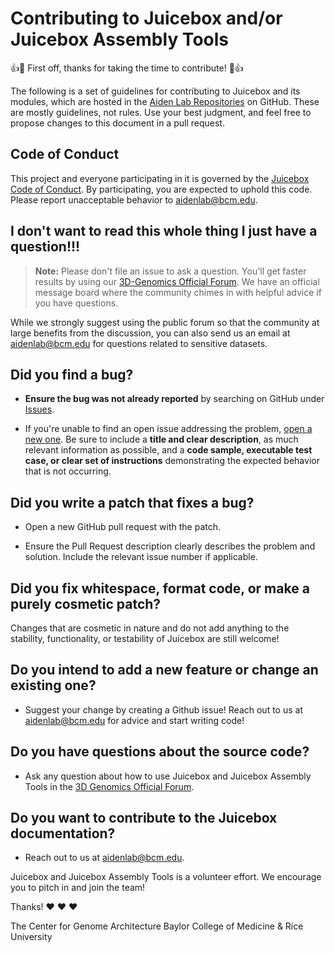 # Contributing to Juicebox and/or Juicebox Assembly Tools

:+1::tada: First off, thanks for taking the time to contribute! :tada::+1:

The following is a set of guidelines for contributing to Juicebox and its modules, which are hosted in the [Aiden Lab Repositories](https://github.com/aidenlab) on GitHub. These are mostly guidelines, not rules. Use your best judgment, and feel free to propose changes to this document in a pull request.

## Code of Conduct

This project and everyone participating in it is governed by the [Juicebox Code of Conduct](CODE_OF_CONDUCT.md). By participating, you are expected to uphold this code. Please report unacceptable behavior to [aidenlab@bcm.edu](mailto:aidenlab@bcm.edu).

## I don't want to read this whole thing I just have a question!!!

> **Note:** Please don't file an issue to ask a question. You'll get faster results by using our [3D-Genomics Official Forum](https://aidenlab.org/forum.html). We have an official message board where the community chimes in with helpful advice if you have questions.

While we strongly suggest using the public forum so that the community at large benefits from the discussion, you can also send us an email at [aidenlab@bcm.edu](mailto:aidenlab@bcm.edu) for questions related to sensitive datasets.

## **Did you find a bug?**

* **Ensure the bug was not already reported** by searching on GitHub under [Issues](https://github.com/aidenlab/Juicebox/issues).

* If you're unable to find an open issue addressing the problem, [open a new one](https://github.com/aidenlab/juicebox/issues/new). Be sure to include a **title and clear description**, as much relevant information as possible, and a **code sample, executable test case, or clear set of instructions** demonstrating the expected behavior that is not occurring.

## **Did you write a patch that fixes a bug?**

* Open a new GitHub pull request with the patch.

* Ensure the Pull Request description clearly describes the problem and solution. Include the relevant issue number if applicable.

## **Did you fix whitespace, format code, or make a purely cosmetic patch?**

Changes that are cosmetic in nature and do not add anything to the stability, functionality, or testability of Juicebox are still welcome!

## **Do you intend to add a new feature or change an existing one?**

* Suggest your change by creating a Github issue! Reach out to us at [aidenlab@bcm.edu](mailto:aidenlab@bcm.edu) for advice and start writing code!

## **Do you have questions about the source code?**

* Ask any question about how to use Juicebox and Juicebox Assembly Tools in the [3D Genomics Official Forum](https://aidenlab.org/forum.html).

## **Do you want to contribute to the Juicebox documentation?**

* Reach out to us at [aidenlab@bcm.edu](mailto:aidenlab@bcm.edu).

Juicebox and Juicebox Assembly Tools is a volunteer effort. We encourage you to pitch in and join the team!

Thanks! :heart: :heart: :heart:

The Center for Genome Architecture
Baylor College of Medicine & Rice University
